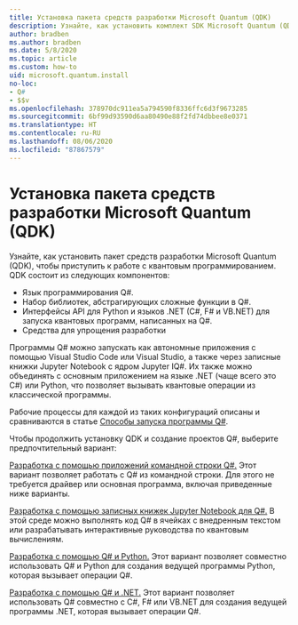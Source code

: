 ```yaml
---
title: Установка пакета средств разработки Microsoft Quantum (QDK)
description: Узнайте, как установить комплект SDK Microsoft Quantum (QDK) в разных средах.
author: bradben
ms.author: bradben
ms.date: 5/8/2020
ms.topic: article
ms.custom: how-to
uid: microsoft.quantum.install
no-loc:
- Q#
- $$v
ms.openlocfilehash: 378970dc911ea5a794590f8336ffc6d3f9673285
ms.sourcegitcommit: 6bf99d93590d6aa80490e88f2fd74dbbee8e0371
ms.translationtype: HT
ms.contentlocale: ru-RU
ms.lasthandoff: 08/06/2020
ms.locfileid: "87867579"
---
```

# <a name="install-the-microsoft-quantum-development-kit-qdk"></a>Установка пакета средств разработки Microsoft Quantum (QDK)

Узнайте, как установить пакет средств разработки Microsoft Quantum (QDK), чтобы приступить к работе с квантовым программированием. QDK состоит из следующих компонентов:

- Язык программирования Q#.
- Набор библиотек, абстрагирующих сложные функции в Q#.
- Интерфейсы API для Python и языков .NET (C#, F# и VB.NET) для запуска квантовых программ, написанных на Q#.
- Средства для упрощения разработки

Программы Q# можно запускать как автономные приложения с помощью Visual Studio Code или Visual Studio, а также через записные книжки Jupyter Notebook с ядром Jupyter IQ#.
Их также можно объединять с основным приложением на языке .NET (чаще всего это C#) или Python, что позволяет вызывать квантовые операции из классической программы.

Рабочие процессы для каждой из таких конфигураций описаны и сравниваются в статье [Способы запуска программы Q#](xref:microsoft.quantum.guide.host-programs).

Чтобы продолжить установку QDK и создание проектов Q#, выберите предпочтительный вариант:

[Разработка с помощью приложений командной строки Q#.](xref:microsoft.quantum.install.standalone) Этот вариант позволяет работать с Q# из командной строки. Для этого не требуется драйвер или основная программа, включая приведенные ниже варианты.

[Разработка с помощью записных книжек Jupyter Notebook для Q#.](xref:microsoft.quantum.install.jupyter) В этой среде можно выполнять код Q# в ячейках с внедренным текстом или разрабатывать интерактивные руководства по квантовым вычислениям. 

[Разработка с помощью Q# и Python.](xref:microsoft.quantum.install.python) Этот вариант позволяет совместно использовать Q# и Python для создания ведущей программы Python, которая вызывает операции Q#.

[Разработка с помощью Q# и .NET.](xref:microsoft.quantum.install.cs) Этот вариант позволяет использовать Q# совместно с C#, F# или VB.NET для создания ведущей программы .NET, которая вызывает операции Q#.
